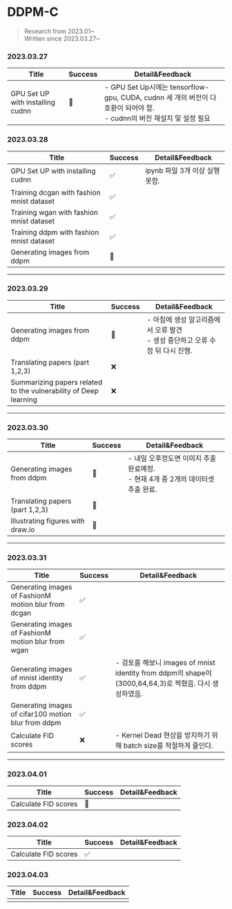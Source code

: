 # DDPM-C


> Research from 2023.01~</br>
> Written since 2023.03.27~

### 2023.03.27

| Title                            | Success | Detail&Feedback                                              |
| -------------------------------- | ------- | ------------------------------------------------------------ |
| GPU Set UP with installing cudnn | 🔄       | - GPU Set Up시에는 tensorflow-gpu, CUDA, cudnn 세 개의 버전이 다 호환이 되어야 함.<br />- cudnn의 버전 재설치 및 설정 필요 |

### 2023.03.28

| Title                                     | Success | Detail&Feedback                |
| ----------------------------------------- | ------- | ------------------------------ |
| GPU Set UP with installing cudnn          | ✅       | ipynb 파일 3개 이상 실행 못함. |
| Training dcgan with fashion mnist dataset | ✅       |                                |
| Training wgan with fashion mnist dataset  | ✅       |                                |
| Training ddpm with fashion mnist dataset  | ✅       |                                |
| Generating images from ddpm               | 🔄       |                                |

<hr>

### 2023.03.29

| Title                                                        | Success | Detail&Feedback                                              |
| ------------------------------------------------------------ | ------- | ------------------------------------------------------------ |
| Generating images from ddpm                                  | 🔄       | - 아침에 생성 알고리즘에서 오류 발견<br />- 생성 중단하고 오류 수정 뒤 다시 진행. |
| Translating papers (part 1,2,3)                              | ❌       |                                                              |
| Summarizing papers related to the vulnerability of Deep learning | ❌       |                                                              |

<hr>

### 2023.03.30

| Title                             | Success | Detail&Feedback                                              |
| --------------------------------- | ------- | ------------------------------------------------------------ |
| Generating images from ddpm       | 🔄       | - 내일 오후정도면 이미지 추출 완료예정.<br />- 현재 4개 중 2개의 데이터셋 추출 완료. |
| Translating papers (part 1,2,3)   | 🔄       |                                                              |
| Illustrating figures with draw.io | 🔄       |                                                              |

<hr>

### 2023.03.31

| Title                                                | Success | Detail&Feedback                                              |
| ---------------------------------------------------- | ------- | ------------------------------------------------------------ |
| Generating images of FashionM motion blur from dcgan | ✅       |                                                              |
| Generating images of FashionM motion blur from wgan  | ✅       |                                                              |
| Generating images of mnist identity from ddpm        | ✅       | - 검토를 해보니 images of mnist identity from ddpm의 shape이 (3000,64,64,3)로 찍혔음. 다시 생성하였음. |
| Generating images of cifar100 motion blur from ddpm  | ✅       |                                                              |
| Calculate FID scores                                 | ❌       | - Kernel Dead 현상을 방지하기 위해 batch size를 적절하게 줄인다. |

<hr> 

### 2023.04.01

| Title                                                | Success | Detail&Feedback                                              |
| -------------------- | ------- | ------------------------------------------------------------ |
| Calculate FID scores | 🔄    |                                                              |

### 2023.04.02

| Title                | Success | Detail&Feedback |
| -------------------- | ------- | --------------- |
| Calculate FID scores | ✅       |                 |

### 2023.04.03

| Title | Success | Detail&Feedback |
| ----- | ------- | --------------- |
|       |         |                 |
